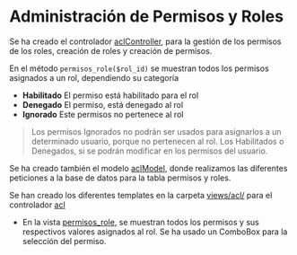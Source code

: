 # Administración de Permisos y Roles

Se ha creado el controlador [aclController](../controllers/aclController.php), para la gestión de los permisos de los roles, creación de roles y creación de permisos.

En el método `permisos_role($rol_id)` se muestran todos los permisos asignados a un rol, dependiendo su categoría
- **Habilitado** El permiso está habilitado para el rol 
- **Denegado** El permiso, está denegado al rol 
- **Ignorado** Este permisos no pertenece al rol

> Los permisos Ignorados no podrán ser usados para asignarlos a un determinado usuario, porque no pertenecen al rol.
Los Habilitados o Denegados, si se podrán modificar en los permisos del usuario.

Se ha creado también el modelo [aclModel](../models/aclModel.php), donde realizamos las diferentes peticiones a la base de datos para la tabla permisos y roles.

Se han creado los diferentes templates en la carpeta [views/acl/](../views/acl/) para el controlador [acl](../controllers/aclController.php)
- En la vista [permisos_role](../views/acl/permisos_role.tpl), se muestran todos los permisos y sus respectivos valores asignados al rol. Se ha usado un ComboBox para la selección del permiso.
